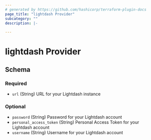 ```yaml
---
# generated by https://github.com/hashicorp/terraform-plugin-docs
page_title: "lightdash Provider"
subcategory: ""
description: |-
  
---
```


# lightdash Provider





<!-- schema generated by tfplugindocs -->
## Schema

### Required

- `url` (String) URL for your Lightdash instance

### Optional

- `password` (String) Password for your Lightdash account
- `personal_access_token` (String) Personal Access Token for your Lightdash account
- `username` (String) Username for your Lightdash account
